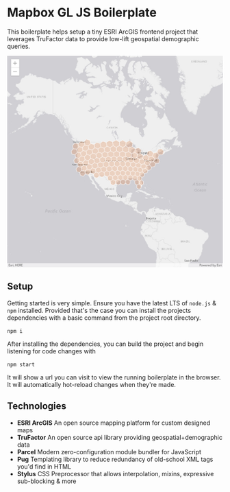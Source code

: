 # Mapbox GL JS Boilerplate
This boilerplate helps setup a tiny ESRI ArcGIS frontend project that leverages TruFactor data to provide low-lift geospatial demographic queries.

![example map](example.png)
## Setup
Getting started is very simple. Ensure you have the latest LTS of `node.js` & `npm` installed. Provided that's the case you can install the projects dependencies with a basic command from the project root directory.
```
npm i
```
After installing the dependencies, you can build the project and begin listening for code changes with
```
npm start
```
It will show a url you can visit to view the running boilerplate in the browser. It will automatically hot-reload changes when they're made.

## Technologies
* **ESRI ArcGIS** An open source mapping platform for custom designed maps
* **TruFactor** An open source api library providing geospatial+demographic data
* **Parcel** Modern zero-configuration module bundler for JavaScript
* **Pug** Templating library to reduce redundancy of old-school XML tags you'd find in HTML
* **Stylus** CSS Preprocessor that allows interpolation, mixins, expressive sub-blocking & more
